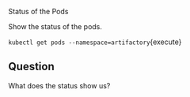 Status of the Pods

Show the status of the pods.

`kubectl get pods --namespace=artifactory`{execute}

## Question

What does the status show us?